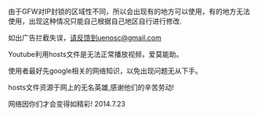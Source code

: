 ﻿由于GFW对IP封锁的区域性不同，所以会出现有的地方可以使用，有的地方无法使用，出现这种情况只能自己根据自己地区自行进行修改.
   
如出广告拦截失误，请反馈到uenosc@gmail.com
 
Youtube利用hosts文件是无法正常播放视频，爱莫能助。

使用者最好先google相关的网络知识，以免出现问题无从下手。

hosts文件资源于网上的无名英雄,感谢他们的辛苦劳动!

网络因你们才会变得如精彩! 2014.7.23
